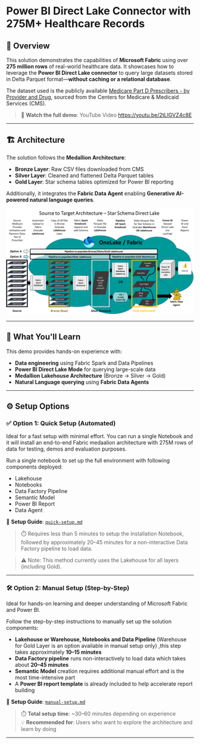
# **Power BI Direct Lake Connector with 275M+ Healthcare Records**

## 🚀 Overview

This solution demonstrates the capabilities of **Microsoft Fabric** using over **275 million rows** of real-world healthcare data. It showcases how to leverage the **Power BI Direct Lake connector** to query large datasets stored in Delta Parquet format—**without caching or a relational database**.

The dataset used is the publicly available [Medicare Part D Prescribers - by Provider and Drug](https://data.cms.gov/provider-summary-by-type-of-service/medicare-part-d-prescribers/medicare-part-d-prescribers-by-provider-and-drug), sourced from the Centers for Medicare & Medicaid Services (CMS).

> 🎥 **Watch the full demo**: YouTube Video https://youtu.be/2tLIGVZ4c8E

---

## 🏗️ Architecture

The solution follows the **Medallion Architecture**:

- **Bronze Layer**: Raw CSV files downloaded from CMS
- **Silver Layer**: Cleaned and flattened Delta Parquet tables
- **Gold Layer**: Star schema tables optimized for Power BI reporting

Additionally, it integrates the **Fabric Data Agent** enabling **Generative AI-powered natural language queries**.

![analytics-bi-directlake](./Images/overall_arch.png)

---

## 🧠 What You'll Learn

This demo provides hands-on experience with:

- **Data engineering** using Fabric Spark and Data Pipelines
- **Power BI Direct Lake Mode** for querying large-scale data
- **Medallion Lakehouse Architecture** (Bronze → Silver → Gold)
- **Natural Language querying** using **Fabric Data Agents**

---

## ⚙️ Setup Options

### ✅ Option 1: Quick Setup (Automated)

Ideal for a fast setup with minimal effort. You can run a single Notebook and it will install an end-to-end Fabric medaalion architecture with 275M rows of data for testing, demos and evaluation purposes.

Run a single notebook to set up the full environment with following components deployed:

- Lakehouse
- Notebooks
- Data Factory Pipeline
- Semantic Model
- Power BI Report
- Data Agent

📘 **Setup Guide**: [`quick-setup.md`](./quick-setup.md)

> ⏱️ Requires less than 5 minutes to setup the installation Notebook, followed by approximately 20–45 minutes for a non-interactive Data Factory pipeline to load data. 

> ⚠️ Note: This method currently uses the Lakehouse for all layers (including Gold).

---

### 🛠️ Option 2: Manual Setup (Step-by-Step)

Ideal for hands-on learning and deeper understanding of Microsoft Fabric and Power BI.

Follow the step-by-step instructions to manually set up the solution components:

- **Lakehouse or Warehouse, Notebooks and Data Pipeline** (Warehouse for Gold Layer is an option available in manual setup only) ,this step takes approximately **10–15 minutes**
- **Data Factory pipeline** runs non-interactively to load data which takes about **20–45 minutes**
- **Semantic Model** creation requires additional manual effort and is the most time-intensive part
- A **Power BI report template** is already included to help accelerate report building

📘 **Setup Guide**: [`manual-setup.md`](./manual-setup.md)

> ⏱️ **Total setup time**: ~30–60 minutes depending on experience  
> 💡 **Recommended for**: Users who want to explore the architecture and learn by doing



---


